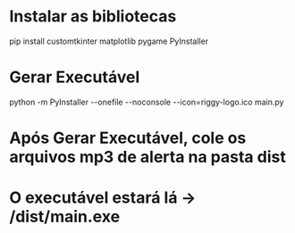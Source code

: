 # Instalar as bibliotecas

pip install customtkinter matplotlib pygame PyInstaller

# Gerar Executável

python -m PyInstaller --onefile --noconsole --icon=riggy-logo.ico main.py

# Após Gerar Executável, cole os arquivos mp3 de alerta na pasta dist

# O executável estará lá -> /dist/main.exe
